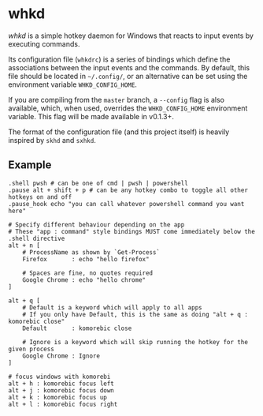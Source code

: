 # whkd

_whkd_ is a simple hotkey daemon for Windows that reacts to input events by executing commands.

Its configuration file (`whkdrc`) is a series of bindings which define the associations between the input events and the
commands. By default, this file should be located in `~/.config/`, or an alternative can be set using the environment
variable `WHKD_CONFIG_HOME`.

If you are compiling from the `master` branch, a `--config` flag is also available, which, when used, overrides the
`WHKD_CONFIG_HOME` environment variable. This flag will be made available in v0.1.3+.

The format of the configuration file (and this project itself) is heavily inspired by `skhd` and `sxhkd`.

## Example

```
.shell pwsh # can be one of cmd | pwsh | powershell
.pause alt + shift + p # can be any hotkey combo to toggle all other hotkeys on and off
.pause_hook echo "you can call whatever powershell command you want here"

# Specify different behaviour depending on the app
# These "app : command" style bindings MUST come immediately below the .shell directive
alt + n [
    # ProcessName as shown by `Get-Process`
    Firefox       : echo "hello firefox"
    
    # Spaces are fine, no quotes required
    Google Chrome : echo "hello chrome"
]

alt + q [
    # Default is a keyword which will apply to all apps
    # If you only have Default, this is the same as doing "alt + q : komorebic close"
    Default       : komorebic close

    # Ignore is a keyword which will skip running the hotkey for the given process
    Google Chrome : Ignore
]

# focus windows with komorebi
alt + h : komorebic focus left
alt + j : komorebic focus down
alt + k : komorebic focus up
alt + l : komorebic focus right
```
